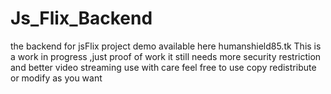 # Js_Flix_Backend
the backend for jsFlix project demo available here humanshield85.tk
This is a work in progress ,just proof of work it still needs more security restriction and better video streaming 
use with care 
feel free to use copy redistribute or modify as you want 
